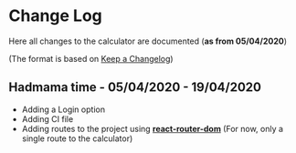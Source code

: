 # Change Log

Here all changes to the calculator are documented (**as from 05/04/2020**)

(The format is based on [Keep a Changelog](http://keepachangelog.com/))

## Hadmama time - 05/04/2020 - 19/04/2020

- Adding a Login option
- Adding CI file
- Adding routes to the project using [**react-router-dom**](https://reacttraining.com/react-router/web/guides/quick-start) (For now, only a single route to the calculator)
